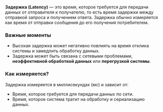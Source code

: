 **Задержка (Latency)** — это время, которое требуется для передачи данных от отправителя к получателю, то есть время задержки между отправкой запроса и получением ответа. Задержка обычно измеряется как время от отправки сообщения до его получения потребителем.


### Важные моменты

- Высокая задержка может негативно повлиять на время отклика системы и замедлить обработку данных.
- Задержка может быть связана с сетевыми проблемами, **неэффективной обработкой данных** или **перегрузкой системы**.


### Как измеряется?

Задержка измеряется в миллисекундах (мс) и зависит от:

- Время, которое требуется для передачи данных по сети.
- Время, которое система тратит на обработку и сериализацию данных.